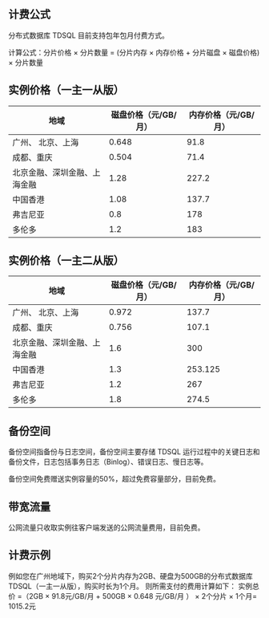 ## 计费公式
分布式数据库 TDSQL 目前支持包年包月付费方式。

计算公式：分片价格 × 分片数量 = (分片内存 × 内存价格 + 分片磁盘 × 磁盘价格) × 分片数量

## 实例价格（一主一从版）
<table>
<thead>
<tr>
<th>地域</th>
<th>磁盘价格（元/GB/月）</th>
<th>内存价格（元/GB/月）</th>
</tr>
</thead>
<tbody><tr>
<td>广州、 北京、上海</td>
<td>0.648</td>
<td>91.8</td>
</tr>
<tr>
<td>成都、重庆</td>
<td>0.504</td>
<td>71.4</td>
</tr>
<tr>
<td>北京金融、深圳金融、上海金融</td>
<td>1.28</td>
<td>227.2</td>
</tr>
<tr>
<td>中国香港</td>
<td>1.08</td>
<td>137.7</td>
</tr>
<tr>
<td>弗吉尼亚</td>
<td>0.8</td>
<td>178</td>
</tr>
<tr>
<td>多伦多</td>
<td>1.2</td>
<td>183</td>
</tr>
</tbody></table>

## 实例价格（一主二从版）
<table>
<thead>
<tr>
<th>地域</th>
<th>磁盘价格（元/GB/月）</th>
<th>内存价格（元/GB/月）</th>
</tr>
</thead>
<tbody><tr>
<td>广州、 北京、上海</td>
<td>0.972</td>
<td>137.7</td>
</tr>
<tr>
<td>成都、重庆</td>
<td>0.756</td>
<td>107.1</td>
</tr>
<tr>
<td>北京金融、深圳金融、上海金融</td>
<td>1.6</td>
<td>300</td>
</tr>
<tr>
<td>中国香港</td>
<td>1.3</td>
<td>253.125</td>
</tr>
<tr>
<td>弗吉尼亚</td>
<td>1.2</td>
<td>267</td>
</tr>
<tr>
<td>多伦多</td>
<td>1.8</td>
<td>274.5</td>
</tr>
</tbody></table>

## 备份空间
备份空间指备份与日志空间，备份空间主要存储 TDSQL 运行过程中的关键日志和备份文件，日志包括事务日志（Binlog）、错误日志、慢日志等。

备份空间免费赠送实例容量的50%，超过免费容量部分，目前免费。

## 带宽流量
公网流量只收取实例往客户端发送的公网流量费用，目前免费。

## 计费示例
例如您在广州地域下，购买2个分片内存为2GB、硬盘为500GB的分布式数据库 TDSQL（一主一从版），购买时长为1个月。
则所需支付的费用计算如下：
实例总价 =（2GB × 91.8元/GB/月 + 500GB × 0.648 元/GB/月 ） × 2个分片 × 1个月= 1015.2元
